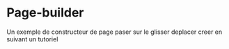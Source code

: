 # Page-builder
Un exemple de constructeur de page paser sur le glisser deplacer creer en suivant un tutoriel
